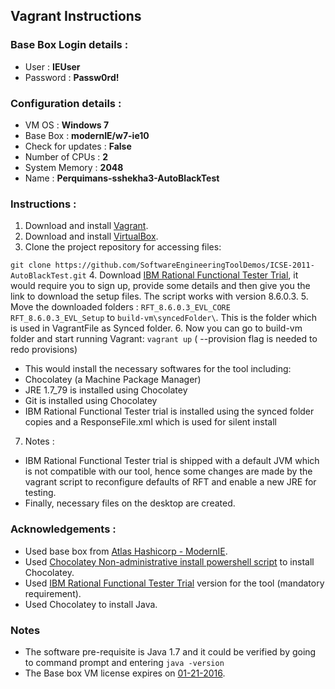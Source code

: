 ## Vagrant Instructions

### Base Box Login details :
  *	User : **IEUser**
  *	Password : **Passw0rd!**

### Configuration details :
  * VM OS : **Windows 7**
  * Base Box : **modernIE/w7-ie10**
  *	Check for updates : **False**
  * Number of CPUs : **2**
  * System Memory : **2048**
  *	Name : **Perquimans-sshekha3-AutoBlackTest**


### Instructions : 

1. Download and install [Vagrant](https://www.vagrantup.com/downloads.html).
2. Download and install [VirtualBox](https://www.virtualbox.org/wiki/Downloads).
3. Clone the project repository for accessing files: 

 ``git clone https://github.com/SoftwareEngineeringToolDemos/ICSE-2011-AutoBlackTest.git``
4. Download [IBM Rational Functional Tester Trial](http://www.ibm.com/developerworks/downloads/r/rft/index.html), it would require you to sign up, provide some details and then give you the link to download the setup files. The script works with version 8.6.0.3.
5. Move the downloaded folders : ``RFT_8.6.0.3_EVL_CORE`` ``RFT_8.6.0.3_EVL_Setup`` to ``build-vm\syncedFolder\``. This is the folder which is used in VagrantFile as Synced folder.
6. Now you can go to build-vm folder and start running Vagrant: `vagrant up` ( --provision flag is needed to redo provisions)
  * This would install the necessary softwares for the tool including:
  * Chocolatey (a Machine Package Manager)
  * JRE 1.7_79 is installed using Chocolatey
  * Git is installed using Chocolatey
  * IBM Rational Functional Tester trial is installed using the synced folder copies and a ResponseFile.xml which is used for silent install
7. Notes :
  * IBM Rational Functional Tester trial is shipped with a default JVM which is not compatible with our tool, hence some changes are made by the vagrant script to reconfigure defaults of RFT and enable a new JRE for testing.
  * Finally, necessary files on the desktop are created.


### Acknowledgements : 

 * Used base box from [Atlas Hashicorp - ModernIE](https://atlas.hashicorp.com/modernIE/boxes/w7-ie10).
 * Used [Chocolatey Non-administrative install powershell script](https://github.com/chocolatey/choco/wiki/Installation#command-line) to install Chocolatey.
 * Used [IBM Rational Functional Tester Trial](http://www.ibm.com/developerworks/downloads/r/rft/index.html) version for the tool (mandatory requirement).
 * Used Chocolatey to install Java. 

### Notes
  * The software pre-requisite is Java 1.7 and it could be verified by going to command prompt and entering `java -version`
  *	The Base box VM license expires on [01-21-2016](https://atlas.hashicorp.com/modernIE/boxes/w7-ie10).
